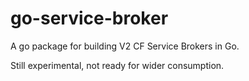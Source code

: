 go-service-broker
=====================

A go package for building V2 CF Service Brokers in Go.

Still experimental, not ready for wider consumption.
